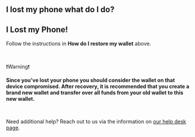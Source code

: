 ## I lost my phone what do I do?

<h2 class="text-2xl pb-4 text-[#f7931a] font-semibold">I Lost my Phone!</h2>

Follow the instructions in **How do I restore my wallet** above.

<br>

<p class="text-lg pb-2 font-semibold">❗Warning❗</p>

**Since you've lost your phone you should consider the wallet on that device compromised. After recovery, it is recommended that you create a brand new wallet and transfer over all 
funds from your old wallet to this new wallet.**

<br>

Need additional help? Reach out to us via the information on <a class="text-[#8cb4ff] underline-offset-auto font-semibold" href="/faq">our help desk page<a>.
